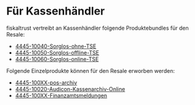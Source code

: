 # Für Kassenhändler

fiskaltrust vertreibt an Kassenhändler folgende Produktebundles für den Resale:

- [4445-10040-Sorglos-ohne-TSE](../produkt-bundles/4445-10040-Sorglos-ohne-TSE.md) 
- [4445-10050-Sorglos-offline-TSE](../produkt-bundles/4445-10050-Sorglos-offline-TSE.md) 
- [4445-10060-Sorglos-online-TSE](../produkt-bundles/4445-10060-Sorglos-online-TSE.md)  

Folgende Einzelprodukte können für den Resale erworben werden:

- [4445-100XX-pos-archiv](../revisionssichere-daten-as-a-service/produkte/4445-100XX-pos-archiv.md) 
- [4445-10020-Audicon-Kassenarchiv-Online](../revisionssichere-daten-as-a-service/produkte/4445-10020-Audicon-Kassenarchiv-Online.md) 
-  [4445-100XX-Finanzamtsmeldungen](../compliance-as-a-service/produkte/4445-100XX-Finanzamtsmeldungen.md) 

